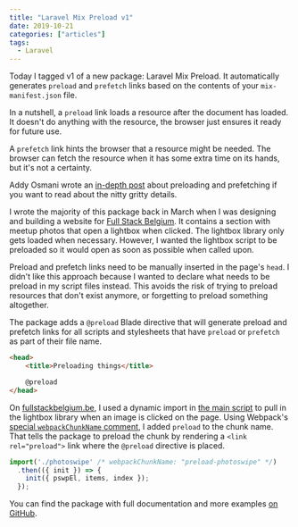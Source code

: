 ```yaml
---
title: "Laravel Mix Preload v1"
date: 2019-10-21
categories: ["articles"]
tags:
  - Laravel
---
```


Today I tagged v1 of a new package: Laravel Mix Preload. It automatically generates `preload` and `prefetch` links based on the contents of your `mix-manifest.json` file.

<!--more-->

In a nutshell, a `preload` link loads a resource after the document has loaded. It doesn't do anything with the resource, the browser just ensures it ready for future use.

A `prefetch` link hints the browser that a resource might be needed. The browser can fetch the resource when it has some extra time on its hands, but it's not a certainty.

Addy Osmani wrote an [in-depth post](https://medium.com/reloading/preload-prefetch-and-priorities-in-chrome-776165961bbf) about preloading and prefetching if you want to read about the nitty gritty details.

I wrote the majority of this package back in March when I was designing and building a website for [Full Stack Belgium](https://fullstackbelgium.be). It contains a section with meetup photos that open a lightbox when clicked. The lightbox library only gets loaded  when necessary. However, I wanted the lightbox script to be preloaded so it would open as soon as possible when called upon.

Preload and prefetch links need to be manually inserted in the page's `head`. I didn't like this approach because I wanted to declare what needs to be preload in my script files instead. This avoids the risk of trying to preload resources that don't exist anymore, or forgetting to preload something altogether.

The package adds a `@preload` Blade directive that will generate preload and prefetch links for all scripts and stylesheets that have `preload` or `prefetch` as part of their file name.

```html
<head>
    <title>Preloading things</title>

    @preload
</head>
```

On [fullstackbelgium.be](https://fullstackbelgium.be/), I used a dynamic import in [the main script](https://github.com/fullstackbelgium/fullstackbelgium.be/blob/9e33730d51af04bda9eb99bafb8f1f9b9526c641/resources/js/app.js) to pull in the lightbox library when an image is clicked on the page. Using Webpack's [special `webpackChunkName` comment](https://webpack.js.org/api/module-methods/#magic-comments), I added `preload` to the chunk name. That tells the package to preload the chunk by rendering a `<link rel="preload">` link where the `@preload` directive is placed.

```js
import('./photoswipe' /* webpackChunkName: "preload-photoswipe" */)
  .then(({ init }) => {
    init({ pswpEl, items, index });
  });
```

You can find the package with full documentation and more examples [on GitHub](https://github.com/spatie/laravel-mix-preload).
